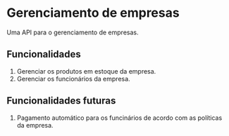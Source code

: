 # Gerenciamento de empresas

Uma API para o gerenciamento de empresas.

## Funcionalidades

1. Gerenciar os produtos em estoque da empresa.
2. Gerenciar os funcionários da empresa.

## Funcionalidades futuras

1. Pagamento automático para os funcinários de acordo com as políticas da empresa.
